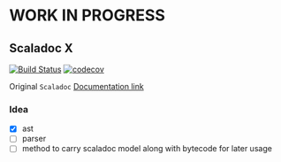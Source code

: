 # WORK IN PROGRESS

## Scaladoc X

[![Build Status](https://cloud.drone.io/api/badges/andyglow/scaladocx/status.svg)](https://cloud.drone.io/andyglow/scaladocx)
[![codecov](https://codecov.io/gh/andyglow/scaladocx/branch/master/graph/badge.svg)](https://codecov.io/gh/andyglow/scaladocx)

Original `Scaladoc` [Documentation link](https://docs.scala-lang.org/overviews/scaladoc/for-library-authors.html)

### Idea
- [x] ast
- [ ] parser
- [ ] method to carry scaladoc model along with bytecode for later usage